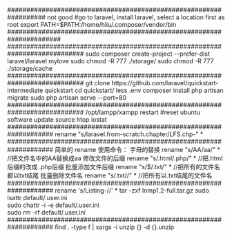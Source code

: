 
################################################################## not good
#go to laravel, install laravel, select a location first as root
export PATH=$PATH:/home/hliu/.composer/vendor/bin
######################################################################
############################################################################
sudo composer create-project --prefer-dist laravel/laravel mylove
sudo chmod -R 777 ./storage/
sudo chmod -R 777 ./storage/cache
############################################################################
git clone https://github.com/laravel/quickstart-intermediate quickstart
cd quickstart/
less .env
composer install
php artisan migrate
sudo php artisan serve --port=80
############################################################################
/opt/lampp/xampp restart
#reset ubuntu software update source
htop
iostat
####################################################################
rename "s/laravel.from-scratch.chapter/LFS.chp-" *
####################################################################
简单的  rename   使用命令：
字母的替换
rename "s/AA/aa/" *               //把文件名中的AA替换成aa
修改文件的后缀
rename "s/.html/.php/" *          //把.html 后缀的改成 .php后缀
批量添加文件后缀
rename "s/$/.txt/" *              //把所有的文件名都以txt结尾
批量删除文件名
rename "s/.txt//" *               //把所有以.txt结尾的文件名
####################################################################
 rename 's/Listing-//' *
tar -zxf lnmp1.2-full.tar.gz
 sudo lsattr  default/.user.ini  
 sudo chattr -i -e default/.user.ini  
 sudo rm -rf  default/.user.ini  
####################################################################
find . -type f | xargs -i unzip {} -d {}.unzip
